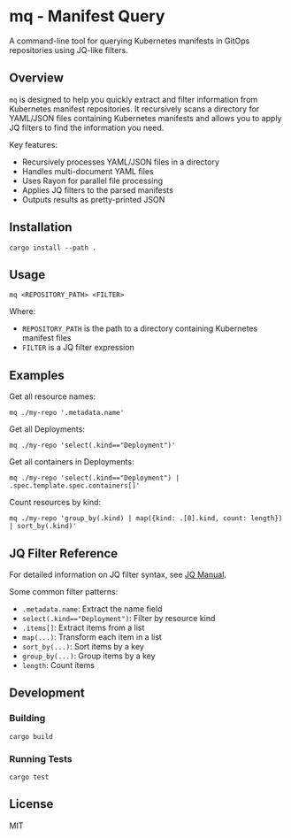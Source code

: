 # mq - Manifest Query

A command-line tool for querying Kubernetes manifests in GitOps repositories using JQ-like filters.

## Overview

`mq` is designed to help you quickly extract and filter information from Kubernetes manifest repositories. It recursively scans a directory for YAML/JSON files containing Kubernetes manifests and allows you to apply JQ filters to find the information you need.

Key features:
- Recursively processes YAML/JSON files in a directory
- Handles multi-document YAML files 
- Uses Rayon for parallel file processing
- Applies JQ filters to the parsed manifests
- Outputs results as pretty-printed JSON

## Installation

```
cargo install --path .
```

## Usage

```
mq <REPOSITORY_PATH> <FILTER>
```

Where:
- `REPOSITORY_PATH` is the path to a directory containing Kubernetes manifest files
- `FILTER` is a JQ filter expression

## Examples

Get all resource names:
```
mq ./my-repo '.metadata.name'
```

Get all Deployments:
```
mq ./my-repo 'select(.kind=="Deployment")'
```

Get all containers in Deployments:
```
mq ./my-repo 'select(.kind=="Deployment") | .spec.template.spec.containers[]'
```

Count resources by kind:
```
mq ./my-repo 'group_by(.kind) | map({kind: .[0].kind, count: length}) | sort_by(.kind)'
```

## JQ Filter Reference

For detailed information on JQ filter syntax, see [JQ Manual](https://stedolan.github.io/jq/manual/).

Some common filter patterns:

- `.metadata.name`: Extract the name field
- `select(.kind=="Deployment")`: Filter by resource kind
- `.items[]`: Extract items from a list
- `map(...)`: Transform each item in a list
- `sort_by(...)`: Sort items by a key
- `group_by(...)`: Group items by a key
- `length`: Count items

## Development

### Building

```
cargo build
```

### Running Tests

```
cargo test
```

## License

MIT